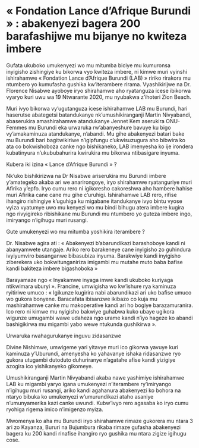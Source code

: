 # « Fondation Lance d’Afrique Burundi » : abakenyezi bagera 200 barafashijwe mu bijanye no kwiteza imbere

Gufata ukuboko umukenyezi wo mu mitumba biciye mu kumuronsa inyigisho zishingiye ku bikorwa vyo kwiteza imbere, ni kimwe muri vyinshi ishirahamwe « Fondation Lance d’Afrique Burundi (LAB) » ririko rirakora mu ntumbero yo kumufasha gushika kw’iterambere rirama. Vyashikirijwe na Dr. Florence Nisabwe ayoboye iryo shirahamwe aho ryatanguza icese ibikorwa vyaryo kuri uwu wa 19 Ntwarante 2020, mu nyubakwa z’ihoteri Zion Beach.

Muri ivyo bikorwa vy’ugutanguza icese ishirahamwe LAB mu Burundi, hari haserutse abategetsi batandukanye nk’umushikiranganji Martin Nivyabandi, abaserukira amashirahamwe atandukanye Jennet Kem aserukira ONU-Femmes mu Burundi eka urwaruka rw’abanyeshure bavuye ku bigo vy’amakaminuza atandukanye, n’abandi. Mu gihe abakenyezi batari bake mu Burundi bari bagitwikiriwe n’igipfungu c’ukwisuzugura aho bibwira ko ata co bokwishoboza canke ngo bishikaneko, LAB imenyesha ko ije irondera kubatinyura n’ukububahurira kwirukira mu bikorwa ntibasigare inyuma.

Kubera iki izina « Lance d’Afrique Burundi » ?

Nk’uko bishikirizwa na Dr Nisabwe ariserukira mu Burundi imbere y’amategeko akaba ari we anarirongoye, iryo shirahamwe ryatanguriye muri Afirika y’epfo. Iryo cumu rero ni igikoresho cakoreshwa aho hambere hahise muri Afirika cane cane mu gihe c’uruhigi. Ishirahamwe LAB rero, rifise ihangiro rishingiye k’uguhiga ku migabane itandukanye ivyo bintu vyose vyiza vyatumye uwo mu kenyezi wo mu bindi bihugu atera imbere kugira ngo rivyigireko ribishikane mu Burundi mu ntumbero yo guteza imbere ingo, imiryango n’igihugu muri rusangi.

Gute umukenyezi wo mu mitumba yoshikira iterambere ?

Dr. Nisabwe agira ati : « Abakenyezi b’abarundikazi barashoboye kandi ni abanyamwete utangaje.  Ariko rero barakeneye cane inyigisho zo guhindura ivyiyumviro basanganwe bibasubiza inyuma. Barakwiye kandi inyigisho ziberekera uko bokwitunganiriza imigambi mu mutahe muto baba bafise kandi  bakiteza imbere bigashoboka »

Barayamaze ngo « Inyakamwe inyaga imwe kandi ukuboko kuriyaga ntikwimara uburyi ». Francine, umwigisha wo kw’ishure rya kaminuza ryitiriwe umuco : « Igikunze kugirira nabi abarundikazi ari uko bafise umuco wo gukora bonyene. Baracafata ibisanzwe ikibazo co kuja mu mashirahamwe canke mu makoperative kandi ari ho bogiye barazamuranira. Ico rero ni kimwe mu nyigisho bakwiye guhabwa kuko ubaye ugikora wigunze umugambi wawe udaheza ngo urame kandi n’iyo hageze ko abandi bashigikirwa mu migambi yabo wewe ntukunda gushikirwa ».

Urwaruka rwahagurukanye inguvu zidasanzwe

Divine Nishimwe, umwigeme yari yitavye muri ico gikorwa yavuye kuri kaminuza y’Uburundi, amenyesha ko yahavanye ishaka ridasanzwe ryo gukora utugambi dutoduto duhuriranye n’agatahe afise kandi yizigiye azogira ico yishikanyeko gikomeye.

Umushikiranganji Martin Nivyabandi akaba nawe yashimiye ishirahamwe LAB ku migambi yaryo igana umukenyezi n’iterambere ry’imiryango n’igihugu muri rusangi, ariko kandi agahanura abakenyezi ko bohora na ntaryo bibuka ko umukenyezi w’umurundikazi ataho asaniye n’umunyamerika kazi canke uwundi. Kubw’ivyo rero agasaba ko iryo cumu ryohiga rigema imico n’imigenzo myiza.

Mwomenya ko aha mu Burundi iryo shirahamwe rimaze gukorera mu ntara 3 ari zo Kayanza, Bururi na Bujumbura rikaba rimaze gufasha abakenyezi bagera ku 200 kandi rinafise ihangiro ryo gushika mu ntara zigize igihugu cose.